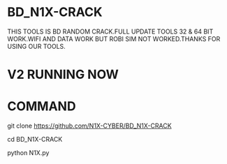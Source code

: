 # BD_N1X-CRACK
THIS TOOLS IS BD RANDOM CRACK.FULL UPDATE TOOLS 32 & 64 BIT WORK.WIFI AND DATA WORK BUT ROBI SIM NOT WORKED.THANKS FOR USING OUR TOOLS.
# V2 RUNNING NOW
# COMMAND
git clone https://github.com/N1X-CYBER/BD_N1X-CRACK

cd BD_N1X-CRACK

python N1X.py
